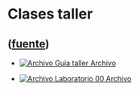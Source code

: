 # Clases taller
([fuente](https://campus.exactas.uba.ar/course/view.php?id=991&section=10))
---
  - [![Archivo](https://campus.exactas.uba.ar/theme/image.php/magazine/core/1462913092/f/pdf) Guia taller Archivo](https://campus.exactas.uba.ar/mod/resource/view.php?id=59691)

  - [![Archivo](https://campus.exactas.uba.ar/theme/image.php/magazine/core/1462913092/f/pdf) Laboratorio 00 Archivo](https://campus.exactas.uba.ar/mod/resource/view.php?id=59692)


